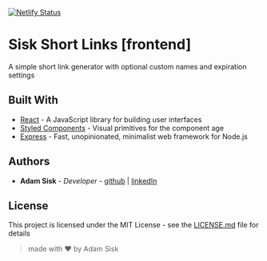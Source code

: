 [![Netlify Status](https://api.netlify.com/api/v1/badges/9034c417-f3f9-4bb8-b6b2-e8931925e041/deploy-status)](https://app.netlify.com/sites/)
# Sisk Short Links [frontend]

A simple short link generator with optional custom names and expiration settings

## Built With

+ [React](https://reactjs.org/docs/getting-started.html) - A JavaScript library for building user interfaces
+ [Styled Components](https://www.styled-components.com/docs) - Visual primitives for the component age
+ [Express](https://expressjs.com/) - Fast, unopinionated, minimalist web framework for Node.js

## Authors

* **Adam Sisk** - *Developer* - [github](https://github.com/calamityAdam) | [linkedIn](https://www.linkedin.com/in/adamsisk/)

## License

This project is licensed under the MIT License - see the [LICENSE.md](LICENSE.md) file for details

>made with ❤️ by Adam Sisk

